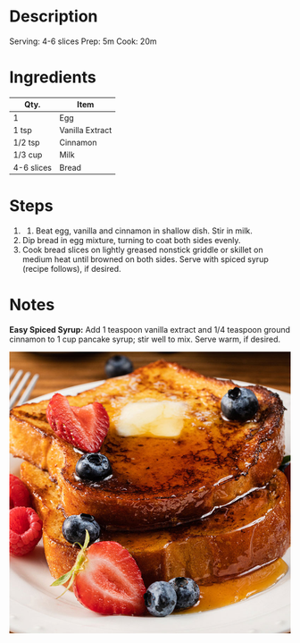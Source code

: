 # Description #
Serving: 4-6 slices
Prep: 5m
Cook: 20m

# Ingredients #
|    Qty.    |             Item             |
| ---------- | ---------------------------- |
|          1 |                          Egg |
|      1 tsp |              Vanilla Extract |
|    1/2 tsp |                     Cinnamon |
|    1/3 cup |                         Milk |
| 4-6 slices |                        Bread |


# Steps #
1. 1.  Beat egg, vanilla and cinnamon in shallow dish. Stir in milk.  
2.  Dip bread in egg mixture, turning to coat both sides evenly.  
3.  Cook bread slices on lightly greased nonstick griddle or skillet on medium heat until browned on both sides. Serve with spiced syrup (recipe follows), if desired.

# Notes #
**Easy Spiced Syrup:** Add 1 teaspoon vanilla extract and 1/4 teaspoon ground cinnamon to 1 cup pancake syrup; stir well to mix. Serve warm, if desired.

![french_toast_800x800](img/french_toast_800x800.jpg)
